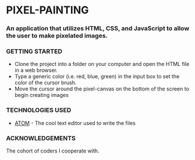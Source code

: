 # PIXEL-PAINTING
### An application that utilizes HTML, CSS, and JavaScript to allow the user to make pixelated images.

### GETTING STARTED
* Clone the project into a folder on your computer and open the HTML file in a web browser. 
* Type a generic color (i.e. red, blue, green) in the input box to set the color of the cursor brush.
* Move the cursor around the pixel-canvas on the bottom of the screen to begin creating images

### TECHNOLOGIES USED
* [ATOM](https://atom.io) - The cool text editor used to write the files

### ACKNOWLEDGEMENTS
The cohort of coders I cooperate with.


